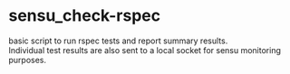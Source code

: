 sensu_check-rspec
=================

basic script to run rspec tests and report summary results.  
Individual test results are also sent to a local socket for sensu monitoring purposes.

